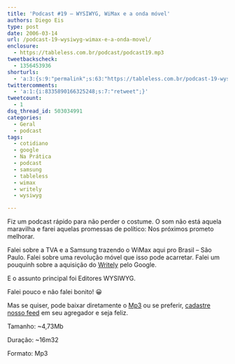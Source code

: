 ```yaml
---
title: 'Podcast #19 – WYSIWYG, WiMax e a onda móvel'
authors: Diego Eis
type: post
date: 2006-03-14
url: /podcast-19-wysiwyg-wimax-e-a-onda-movel/
enclosure:
  - https://tableless.com.br/podcast/podcast19.mp3
tweetbackscheck:
  - 1356453936
shorturls:
  - 'a:3:{s:9:"permalink";s:63:"https://tableless.com.br/podcast-19-wysiwyg-wimax-e-a-onda-movel";s:7:"tinyurl";s:26:"https://tinyurl.com/3ktfsc2";s:4:"isgd";s:19:"https://is.gd/8IDErP";}'
twittercomments:
  - 'a:1:{i:8335890166325248;s:7:"retweet";}'
tweetcount:
  - 1
dsq_thread_id: 503034991
categories:
  - Geral
  - podcast
tags:
  - cotidiano
  - google
  - Na Prática
  - podcast
  - samsung
  - tableless
  - wimax
  - writely
  - wysiwyg

---
```

Fiz um podcast rápido para não perder o costume. O som não está aquela maravilha e farei aquelas promessas de político: Nos próximos prometo melhorar.

Falei sobre a TVA e a Samsung trazendo o WiMax aqui pro Brasil &#8211; São Paulo. Falei sobre uma revolução móvel que isso pode acarretar. Falei um pouquinh sobre a aquisição do [Writely][1] pelo Google.
  
E o assunto principal foi Editores WYSIWYG.

Falei pouco e não falei bonito! 😀
  
Mas se quiser, pode baixar diretamente o [Mp3][2] ou se preferir, [cadastre nosso feed][3] em seu agregador e seja feliz.

Tamanho: ~4,73Mb
  
Duração: ~16m32
  
Formato: Mp3

 [1]: https://www.writely.com/
 [2]: https://tableless.com.br/podcast/podcast19.mp3
 [3]: https://tableless.com.br/feed/